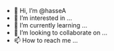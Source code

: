 - 👋 Hi, I’m @hasseA
- 👀 I’m interested in ...
- 🌱 I’m currently learning ...
- 💞️ I’m looking to collaborate on ...
- 📫 How to reach me ...

<!---
hasseA/hasseA is a ✨ special ✨ repository because its `README.md` (this file) appears on your GitHub profile.
You can click the Preview link to take a look at your changes.
--->
